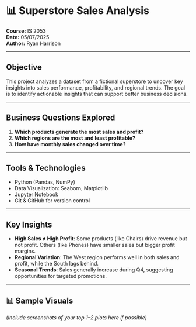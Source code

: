 # 📊 Superstore Sales Analysis

**Course:** IS 2053  
**Date:** 05/07/2025  
**Author:** Ryan Harrison  

---

##  Objective

This project analyzes a dataset from a fictional superstore to uncover key insights into sales performance, profitability, and regional trends. The goal is to identify actionable insights that can support better business decisions.

---

##  Business Questions Explored

1. **Which products generate the most sales and profit?**
2. **Which regions are the most and least profitable?**
3. **How have monthly sales changed over time?**

---

## Tools & Technologies

- Python (Pandas, NumPy)
- Data Visualization: Seaborn, Matplotlib
- Jupyter Notebook
- Git & GitHub for version control

---

##  Key Insights

- **High Sales ≠ High Profit**: Some products (like Chairs) drive revenue but not profit. Others (like Phones) have smaller sales but bigger profit margins.
- **Regional Variation**: The West region performs well in both sales and profit, while the South lags behind.
- **Seasonal Trends**: Sales generally increase during Q4, suggesting opportunities for targeted promotions.

---

## 📊 Sample Visuals

*(Include screenshots of your top 1–2 plots here if possible)*
